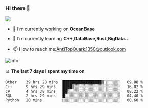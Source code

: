 ### Hi there 👋
![](https://wakatime.com/badge/user/7c1fa5d4-8b08-4e79-8279-966e71bac2d4.svg)
<!--
**AntiTopQuark/AntiTopQuark** is a ✨ _special_ ✨ repository because its `README.md` (this file) appears on your GitHub profile.

Here are some ideas to get you started:

-->

- 🔭 I’m currently working on **OceanBase**

- 🌱 I’m currently learning **C++,DataBase,Rust,BigData...**
- 📫 How to reach me:AntiTopQuark1350@outlook.com

![info](https://github-readme-stats.vercel.app/api?username=AntiTopQuark&show_icons=true&count_private=true&hide=prs&theme=default_repocard)


📊 **The last 7 days I spent my time on** 

<!--START_SECTION:waka-->
```text
Other    39 hrs 28 mins  █████████████████▒░░░░░░░   69.88 % 
C++      9 hrs 29 mins   ████▒░░░░░░░░░░░░░░░░░░░░   16.82 % 
C#       4 hrs 38 mins   ██░░░░░░░░░░░░░░░░░░░░░░░   08.22 % 
SQL      2 hrs 29 mins   █░░░░░░░░░░░░░░░░░░░░░░░░   04.40 % 
Python   20 mins         ░░░░░░░░░░░░░░░░░░░░░░░░░   00.60 % 
```
<!--END_SECTION:waka-->


